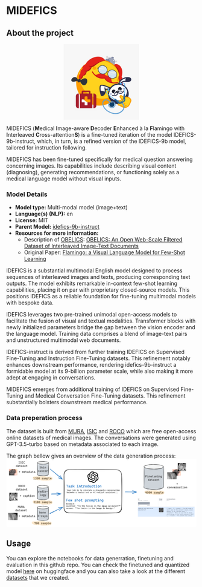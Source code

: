 # MIDEFICS

## About the project 
<p align="center">
  <img src="MIDEFICS.jpeg" alt="Logo" width="200" height="200" style="display: block; margin: auto;">
</p>


MIDEFICS (**M**edical **I**mage-aware **D**ecoder **E**nhanced à la **F**lamingo with **I**nterleaved **C**ross-attention**S**) is a fine-tuned iteration of the model IDEFICS-9b-instruct, which, in turn, is a refined version of the IDEFICS-9b model, tailored for instruction following.

MIDEFICS has been fine-tuned specifically for medical question answering concerning images. Its capabilities include describing visual content (diagnosing), generating recommendations, or functioning solely as a medical language model without visual inputs.



### Model Details

- **Model type:** Multi-modal model (image+text)
- **Language(s) (NLP):** en
- **License:** MIT
- **Parent Model:** [idefics-9b-instruct](https://huggingface.co/HuggingFaceM4/idefics-9b-instruct)
- **Resources for more information:**
    <!-- - [GitHub Repo](https://github.com/huggingface/m4/) -->
    - Description of [OBELICS](https://huggingface.co/datasets/HuggingFaceM4/OBELICS): [OBELICS: An Open Web-Scale Filtered Dataset of Interleaved Image-Text Documents
](https://huggingface.co/papers/2306.16527)
    - Original Paper: [Flamingo: a Visual Language Model for Few-Shot Learning](https://huggingface.co/papers/2204.14198)

IDEFICS is a substantial multimodal English model designed to process sequences of interleaved images and texts, producing corresponding text outputs. The model exhibits remarkable in-context few-shot learning capabilities, placing it on par with proprietary closed-source models. This positions IDEFICS as a reliable foundation for fine-tuning multimodal models with bespoke data.

IDEFICS leverages two pre-trained unimodal open-access models to facilitate the fusion of visual and textual modalities. Transformer blocks with newly initialized parameters bridge the gap between the vision encoder and the language model. Training data comprises a blend of image-text pairs and unstructured multimodal web documents.

IDEFICS-instruct is derived from further training IDEFICS on Supervised Fine-Tuning and Instruction Fine-Tuning datasets. This refinement notably enhances downstream performance, rendering idefics-9b-instruct a formidable model at its 9-billion parameter scale, while also making it more adept at engaging in conversations.

MIDEFICS emerges from additional training of IDEFICS on Supervised Fine-Tuning and Medical Conversation Fine-Tuning datasets. This refinement substantially bolsters downstream medical performance.



### Data preperation process
The dataset is built from [MURA](https://arxiv.org/abs/1712.06957), [ISIC](https://www.isic-archive.com/) and [ROCO](https://www.semanticscholar.org/paper/Radiology-Objects-in-COntext-(ROCO)%3A-A-Multimodal-Pelka-Koitka/a564fabf130ff6e2742cfba90c7a4018937d764d) which are free open-access online datasets of medical images.
The conversations were generated using GPT-3.5-turbo based on metadata associated to each image.

The graph bellow gives an overview of the data generation process:
![Logo](data_prep.png)


## Usage
You can explore the notebooks for data generration, finetuning and evaluation in this github repo.
You can check the finetuned and quantized model [here](https://huggingface.co/WinterSchool/Midefics) on huggingface and you can also take a look at the different [datasets](https://huggingface.co/WinterSchool) that we created.


